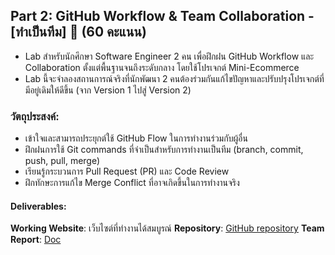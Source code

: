 ## Part 2:  GitHub Workflow & Team Collaboration - [ทำเป็นทีม] 🚀 (60 คะแนน)
- Lab สำหรับนักศึกษา Software Engineer 2 คน เพื่อฝึกฝน GitHub Workflow และ Collaboration ตั้งแต่พื้นฐานจนถึงระดับกลาง โดยใช้โปรเจกต์ Mini-Ecommerce 
- Lab นี้จะจำลองสถานการณ์จริงที่นักพัฒนา 2 คนต้องร่วมกันแก้ไขปัญหาและปรับปรุงโปรเจกต์ที่มีอยู่เดิมให้ดีขึ้น (จาก Version 1 ไปสู่ Version 2)

### วัตถุประสงค์:
* เข้าใจและสามารถประยุกต์ใช้ GitHub Flow ในการทำงานร่วมกับผู้อื่น
* ฝึกฝนการใช้ Git commands ที่จำเป็นสำหรับการทำงานเป็นทีม (branch, commit, push, pull, merge)
* เรียนรู้กระบวนการ Pull Request (PR) และ Code Review
* ฝึกทักษะการแก้ไข Merge Conflict ที่อาจเกิดขึ้นในการทำงานจริง

#### Deliverables:
**Working Website**: เว็บไซต์ที่ทำงานได้สมบูรณ์
**Repository**: [GitHub repository](https://github.com/MrTanapat/Mini-Ecommerce)
**Team Report**: [Doc](https://docs.google.com/document/d/1NzoEiVZMZh-gJEH-upeg-zKhCAQ9RPI1cg4Ywj0mXYE/edit?usp=sharing)
